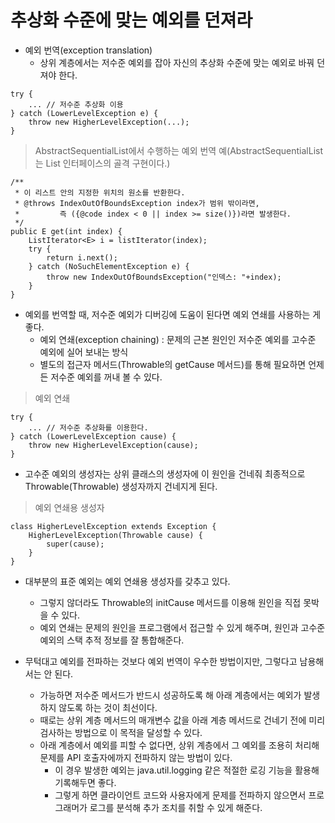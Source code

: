 # 추상화 수준에 맞는 예외를 던져라

* 예외 번역(exception translation)
  * 상위 계층에서는 저수준 예외를 잡아 자신의 추상화 수준에 맞는 예외로 바꿔 던져야 한다.
  
```
try {
    ... // 저수준 추상화 이용
} catch (LowerLevelException e) {
    throw new HigherLevelException(...);
}
```

> AbstractSequentialList에서 수행하는 예외 번역 예(AbstractSequentialList는 List 인터페이스의 골격 구현이다.)

```
/**
 * 이 리스트 안의 지정한 위치의 원소를 반환한다.
 * @throws IndexOutOfBoundsException index가 범위 밖이라면,
 *         즉 ({@code index < 0 || index >= size()})라면 발생한다.
 */
public E get(int index) {
    ListIterator<E> i = listIterator(index);
    try {
        return i.next();
    } catch (NoSuchElementException e) {
        throw new IndexOutOfBoundsException("인덱스: "+index);
    }
}
```

* 예외를 번역할 때, 저수준 예외가 디버깅에 도움이 된다면 예외 연쇄를 사용하는 게 좋다.
  * 예외 연쇄(exception chaining) : 문제의 근본 원인인 저수준 예외를 고수준 예외에 실어 보내는 방식
  * 별도의 접근자 메서드(Throwable의 getCause 메서드)를 통해 필요하면 언제든 저수준 예외를 꺼내 볼 수 있다.
  
> 예외 연쇄
```
try {
    ... // 저수준 추상화를 이용한다.
} catch (LowerLevelException cause) {
    throw new HigherLevelException(cause);
}
```

* 고수준 예외의 생성자는 상위 클래스의 생성자에 이 원인을 건네줘 최종적으로 Throwable(Throwable) 생성자까지 건네지게 된다.

> 예외 연쇄용 생성자
```
class HigherLevelException extends Exception {
    HigherLevelException(Throwable cause) {
        super(cause);
    }
}
```

* 대부분의 표준 예외는 예외 연쇄용 생성자를 갖추고 있다.
  * 그렇지 않더라도 Throwable의 initCause 메서드를 이용해 원인을 직접 못박을 수 있다.
  * 예외 연쇄는 문제의 원인을 프로그램에서 접근할 수 있게 해주며, 원인과 고수준 예외의 스택 추적 정보를 잘 통합해준다.

* 무턱대고 예외를 전파하는 것보다 예외 번역이 우수한 방법이지만, 그렇다고 남용해서는 안 된다.
  * 가능하면 저수준 메서드가 반드시 성공하도록 해 아래 계층에서는 예외가 발생하지 않도록 하는 것이 최선이다.
  * 때로는 상위 계층 메서드의 매개변수 값을 아래 계층 메서드로 건네기 전에 미리 검사하는 방법으로 이 목적을 달성할 수 있다.
  * 아래 계층에서 예외를 피할 수 없다면, 상위 계층에서 그 예외를 조용히 처리해 문제를 API 호출자에까지 전파하지 않는 방법이 있다.
    * 이 경우 발생한 예외는 java.util.logging 같은 적절한 로깅 기능을 활용해 기록해두면 좋다.
    * 그렇게 하면 클라이언트 코드와 사용자에게 문제를 전파하지 않으면서 프로그래머가 로그를 분석해 추가 조치를 취할 수 있게 해준다.